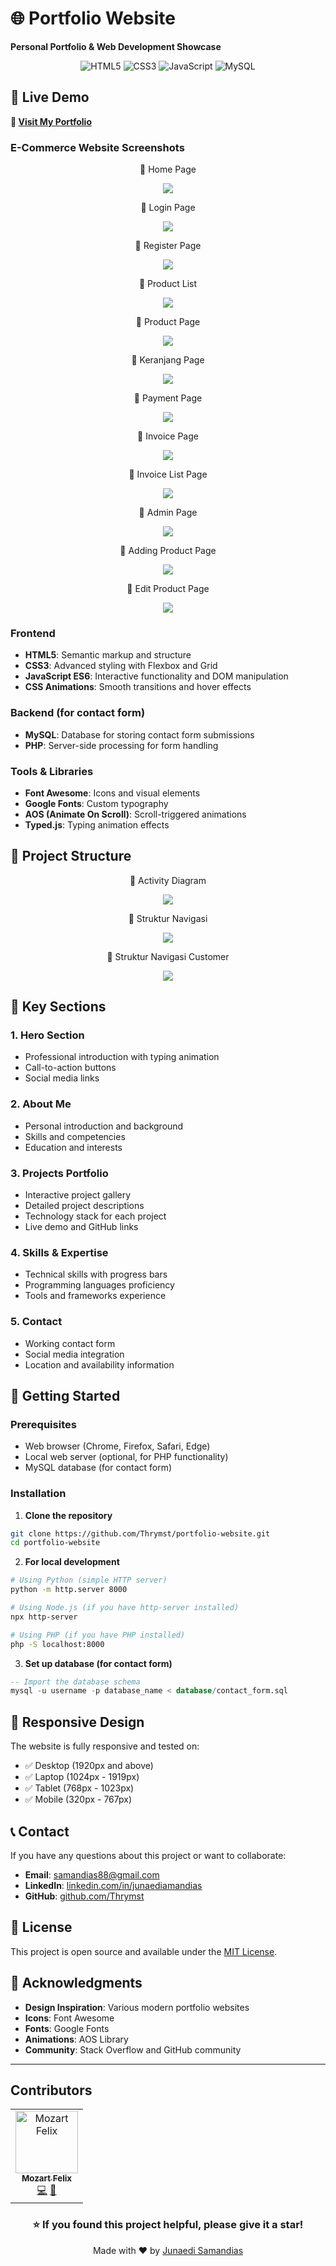 # 🌐 Portfolio Website

**Personal Portfolio & Web Development Showcase**

<div align="center">
  <img src="https://img.shields.io/badge/HTML5-E34F26?style=for-the-badge&logo=html5&logoColor=white" alt="HTML5"/>
  <img src="https://img.shields.io/badge/CSS3-1572B6?style=for-the-badge&logo=css3&logoColor=white" alt="CSS3"/>
  <img src="https://img.shields.io/badge/JavaScript-F7DF1E?style=for-the-badge&logo=javascript&logoColor=black" alt="JavaScript"/>
  <img src="https://img.shields.io/badge/MySQL-4479A1?style=for-the-badge&logo=mysql&logoColor=white" alt="MySQL"/>
</div>

## 🚀 Live Demo

**🔗 [Visit My Portfolio](https://thrymst.github.io/portfolio-website/)**

### E-Commerce Website Screenshots

<div align="center">
    <p>📸 Home Page</p>
  <img src="./Images/E-Commerce/home_page.png" />
    <p>📸 Login Page</p>
  <img src="./Images/E-Commerce/login_page.png" />
  <p>📸 Register Page</p>
  <img src="./Images/E-Commerce/register_page.png" />
    <p>📸 Product List</p>
  <img src="./Images/E-Commerce/product_list.png" />
      <p>📸 Product Page</p>
  <img src="./Images/E-Commerce/product_page.png" />
    <p>📸 Keranjang Page</p>
  <img src="./Images/E-Commerce/keranjang_page.png" />
    <p>📸 Payment Page</p>
  <img src="./Images/E-Commerce/payment_page.png" />
  <p>📸 Invoice Page</p>
  <img src="./Images/E-Commerce/invoice_page.png" />
    <p>📸 Invoice List Page</p>
  <img src="./Images/E-Commerce/invoice_list_page.png" />
      <p>📸 Admin Page</p>
  <img src="./Images/E-Commerce/admin_page.png" />
    <p>📸 Adding Product Page</p>
  <img src="./Images/E-Commerce/adding_product_page.png" />
    <p>📸 Edit Product Page</p>
  <img src="./Images/E-Commerce/edit_product_page.png" />
</div>



### Frontend
- **HTML5**: Semantic markup and structure
- **CSS3**: Advanced styling with Flexbox and Grid
- **JavaScript ES6**: Interactive functionality and DOM manipulation
- **CSS Animations**: Smooth transitions and hover effects

### Backend (for contact form)
- **MySQL**: Database for storing contact form submissions
- **PHP**: Server-side processing for form handling

### Tools & Libraries
- **Font Awesome**: Icons and visual elements
- **Google Fonts**: Custom typography
- **AOS (Animate On Scroll)**: Scroll-triggered animations
- **Typed.js**: Typing animation effects

## 📁 Project Structure

<div align="center">
    <p>📸 Activity Diagram</p>
  <img src="./Images/E-Commerce/activity_Diagram.png" />
    <p>📸 Struktur Navigasi</p>
  <img src="./Images/E-Commerce/Struktur Navigasi.png" />
  <p>📸 Struktur Navigasi Customer</p>
  <img src="./Images/E-Commerce/Struktur Navigasi_costumer.png" />
</div>


## 🎯 Key Sections

### 1. **Hero Section**
- Professional introduction with typing animation
- Call-to-action buttons
- Social media links

### 2. **About Me**
- Personal introduction and background
- Skills and competencies
- Education and interests

### 3. **Projects Portfolio**
- Interactive project gallery
- Detailed project descriptions
- Technology stack for each project
- Live demo and GitHub links

### 4. **Skills & Expertise**
- Technical skills with progress bars
- Programming languages proficiency
- Tools and frameworks experience

### 5. **Contact**
- Working contact form
- Social media integration
- Location and availability information

## 🚀 Getting Started

### Prerequisites
- Web browser (Chrome, Firefox, Safari, Edge)
- Local web server (optional, for PHP functionality)
- MySQL database (for contact form)

### Installation

1. **Clone the repository**
```bash
git clone https://github.com/Thrymst/portfolio-website.git
cd portfolio-website
```

2. **For local development**
```bash
# Using Python (simple HTTP server)
python -m http.server 8000

# Using Node.js (if you have http-server installed)
npx http-server

# Using PHP (if you have PHP installed)
php -S localhost:8000
```

3. **Set up database (for contact form)**
```sql
-- Import the database schema
mysql -u username -p database_name < database/contact_form.sql
```

## 📱 Responsive Design

The website is fully responsive and tested on:
- ✅ Desktop (1920px and above)
- ✅ Laptop (1024px - 1919px)
- ✅ Tablet (768px - 1023px)
- ✅ Mobile (320px - 767px)

## 📞 Contact

If you have any questions about this project or want to collaborate:

- **Email**: samandias88@gmail.com
- **LinkedIn**: [linkedin.com/in/junaediamandias](https://linkedin.com/in/junaediamandias)
- **GitHub**: [github.com/Thrymst](https://github.com/Thrymst)

## 📄 License

This project is open source and available under the [MIT License](LICENSE).

## 🙏 Acknowledgments

- **Design Inspiration**: Various modern portfolio websites
- **Icons**: Font Awesome
- **Fonts**: Google Fonts
- **Animations**: AOS Library
- **Community**: Stack Overflow and GitHub community

---
## Contributors

<table>
  <tr>
    <td align="center">
      <a href="https://github.com/mozartfelix">
        <img src="https://github.com/mozartfelix.png" width="100px;" alt="Mozart Felix"/>
        <br />
        <sub><b>Mozart Felix</b></sub>
      </a>
      <br />
      <a href="#" title="Code">💻</a> <a href="#" title="Documentation">📖</a>
    </td>
  </tr>
</table>
<div align="center">
  <h3>⭐ If you found this project helpful, please give it a star!</h3>
  <p>Made with ❤️ by <a href="https://github.com/Thrymst">Junaedi Samandias</a></p>
</div>
